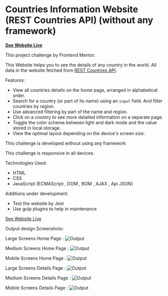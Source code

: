 # Countries Information Website (REST Countries API) (without any framework)

**[See Website Live](https://a-awad1.github.io/Rest-Countries-Api-Website/)**

This project challenge by Frontend Mentor.

This Website helps you to see the details of any country in the world. All data in the website fetched
from [REST Countries API](https://restcountries.com).

Features: 

- View all countries details on the home page, arranged in alphabetical order.
- Search for a country (or part of its name) using an `input` field. And filter countries by region.
- Use advanced filtering by part of the name and region.
- Click on a country to see more detailed information on a separate page.
- Toggle the color scheme between light and dark mode and the value stored in local storage.
- View the optimal layout depending on the device's screen size.

This challenge is developed without using any framework

This challenge is responsive in all devices.

Technologies Used:

- HTML
- CSS
- JavaScript (ECMAScript , DOM , BOM , AJAX , Api JSON)

Additions under development:

- Test the website by Jest
- Use gulp plugins to help in maintenance

[See Website Live](https://a-awad1.github.io/Rest-Countries-Api-Website/)

Output design Screenshots:

Large Screens Home Page :
![Output](/Output-design-screenshots/1.home-large-screens.png)

Medium Screens Home Page :
![Output](/Output-design-screenshots/2.home-medium-screens.png)

Mobile Screens Home Page :
![Output](/Output-design-screenshots/3.home-mobile-screens.png)

Large Screens Details Page :
![Output](/Output-design-screenshots/4.details-large-screens.png)

Medium Screens Details Page :
![Output](/Output-design-screenshots/5.details-medium-screens.png)

Mobile Screens Details Page :
![Output](/Output-design-screenshots/6.details-mobile-screens.png)
